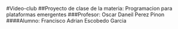 #Video-club
##Proyecto de clase de la materia:
Programacion para plataformas emergentes
###Profesor:
Oscar Daneil Perez Pinon
####Alumno:
Francisco Adrian Escobedo Garcia
